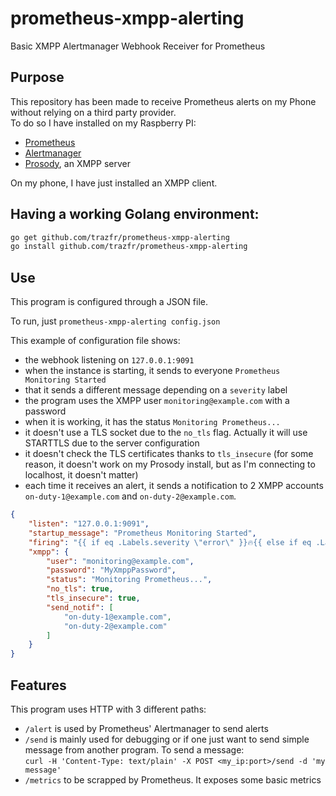 # prometheus-xmpp-alerting

Basic XMPP Alertmanager Webhook Receiver for Prometheus

## Purpose

This repository has been made to receive Prometheus alerts on my Phone without relying on a third party provider.  
To do so I have installed on my Raspberry PI:

 - [Prometheus](https://prometheus.io/)
 - [Alertmanager](https://prometheus.io/docs/alerting/alertmanager/)
 - [Prosody](https://prosody.im/), an XMPP server

On my phone, I have just installed an XMPP client.

## Having a working Golang environment:

```bash
go get github.com/trazfr/prometheus-xmpp-alerting
go install github.com/trazfr/prometheus-xmpp-alerting
```

## Use

This program is configured through a JSON file.

To run, just `prometheus-xmpp-alerting config.json`

This example of configuration file shows:

 - the webhook listening on `127.0.0.1:9091`
 - when the instance is starting, it sends to everyone `Prometheus Monitoring Started`
 - that it sends a different message depending on a `severity` label
 - the program uses the XMPP user `monitoring@example.com` with a password
 - when it is working, it has the status `Monitoring Prometheus...`
 - it doesn't use a TLS socket due to the `no_tls` flag. Actually it will use STARTTLS due to the server configuration
 - it doesn't check the TLS certificates thanks to `tls_insecure` (for some reason, it doesn't work on my Prosody install, but as I'm connecting to localhost, it doesn't matter)
 - each time it receives an alert, it sends a notification to 2 XMPP accounts `on-duty-1@example.com` and `on-duty-2@example.com`.

```json
{
    "listen": "127.0.0.1:9091",
    "startup_message": "Prometheus Monitoring Started",
    "firing": "{{ if eq .Labels.severity \"error\" }}🔥{{ else if eq .Labels.severity \"warning\" }}💣{{ else }}💡{{ end }} Firing {{ .Labels.alertname }}\n{{ .Annotations.description }} since {{ .StartsAt }}\n{{ .GeneratorURL }}",
    "xmpp": {
        "user": "monitoring@example.com",
        "password": "MyXmppPassword",
        "status": "Monitoring Prometheus...",
        "no_tls": true,
        "tls_insecure": true,
        "send_notif": [
            "on-duty-1@example.com",
            "on-duty-2@example.com"
        ]
    }
}
```

## Features

This program uses HTTP with 3 different paths:

 - `/alert` is used by Prometheus' Alertmanager to send alerts
 - `/send` is mainly used for debugging or if one just want to send simple message from another program. To send a message:  
   `curl -H 'Content-Type: text/plain' -X POST <my_ip:port>/send -d 'my message'`
 - `/metrics` to be scrapped by Prometheus. It exposes some basic metrics
